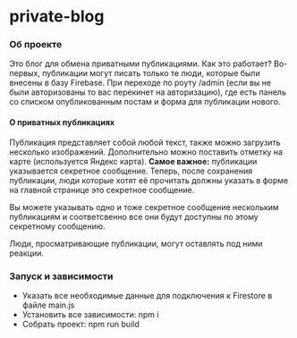 # private-blog

### Об проекте
Это блог для обмена приватными публикациями. Как это работает? Во-первых, публикации могут писать только те люди, которые были внесены в базу Firebase. При переходе по роуту /admin (если вы не были авторизованы то вас перекинет на авторизацию), где есть панель со списком опубликованным постам и форма для публикации нового.

#### О приватных публикациях
Публикация представляет собой любой текст, также можно загрузить несколько изображений. Дополнительно можно поставить отметку на карте (используется Яндекс карта). <strong>Самое важное:</strong> публикации указывается секретное сообщение. Теперь, после сохранения публикации, люди которые хотят её прочитать должны указать в форме на главной странице это секретное сообщение.

Вы можете указывать одно и тоже секретное сообщение нескольким публикациям и соответсвенно все они будут доступны по этому секретному сообщению.

Люди, просматривающие публикации, могут оставлять под ними реакции.

### Запуск и зависимости
- Указать все необходимые данные для подключения к Firestore в файле main.js
- Установить все зависимости: npm i
- Собрать проект: npm run build